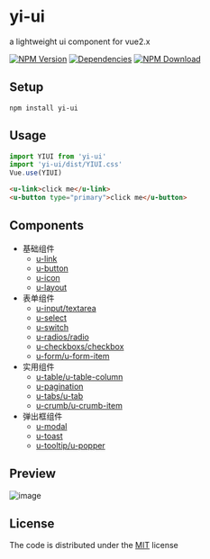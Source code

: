 # yi-ui

a lightweight ui component for vue2.x

[![NPM Version][npm-img]][npm-url]
[![Dependencies][david-img]][david-url]
[![NPM Download][download-img]][download-url]

[npm-img]: http://img.shields.io/npm/v/yi-ui.svg?style=flat-square
[npm-url]: http://npmjs.org/package/yi-ui
[david-img]: https://img.shields.io/github/repo-size/lq782655835/yi-ui.svg
[david-url]: https://npmjs.org/package/yi-ui
[download-img]: https://img.shields.io/npm/dm/yi-ui.svg?style=flat-square
[download-url]: https://npmjs.org/package/yi-ui

## Setup
```
npm install yi-ui
```

## Usage

``` js
import YIUI from 'yi-ui'
import 'yi-ui/dist/YIUI.css'
Vue.use(YIUI)
```

``` html
<u-link>click me</u-link>
<u-button type="primary">click me</u-button>
```

## Components

* 基础组件
    * [u-link](./packages/u-link.vue)
    * [u-button](./packages/u-button.vue)
    * [u-icon](./packages/u-icon.vue)
    * [u-layout](./packages/u-layout.vue)
* 表单组件
    * [u-input/textarea](./packages/u-input.vue)
    * [u-select](./packages/u-select.vue)
    * [u-switch](./packages/u-switch.vue)
    * [u-radios/radio](./packages/u-radio/u-radios.vue)
    * [u-checkboxs/checkbox](./packages/u-checkbox/u-checkboxs.vue)
    * [u-form/u-form-item](./packages/u-form/u-form.vue)
* 实用组件
    * [u-table/u-table-column](./packages/u-table/u-table.vue)
    * [u-pagination](./packages/u-pagination.vue)
    * [u-tabs/u-tab](./packages/u-tab/u-tabs.vue)
    * [u-crumb/u-crumb-item](./packages/u-crumb/u-crumb.vue)
* 弹出框组件
    * [u-modal](./packages/u-modal.vue)
    * [u-toast](./packages/u-toast.vue)
    * [u-tooltip/u-popper](./packages/u-tooltip.vue)

## Preview

![image](https://user-images.githubusercontent.com/6310131/56558066-fbe16880-65cf-11e9-9940-07c7be20834c.png)

## License

The code is distributed under the [MIT](http://opensource.org/licenses/MIT) license